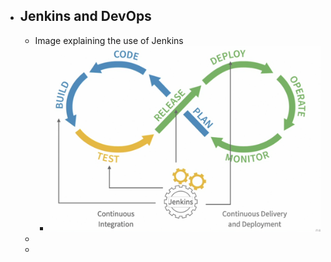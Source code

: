 - ## Jenkins and DevOps
	- Image explaining the use of Jenkins
		- ![image.png](../assets/image_1659967471696_0.png)
	-
	-